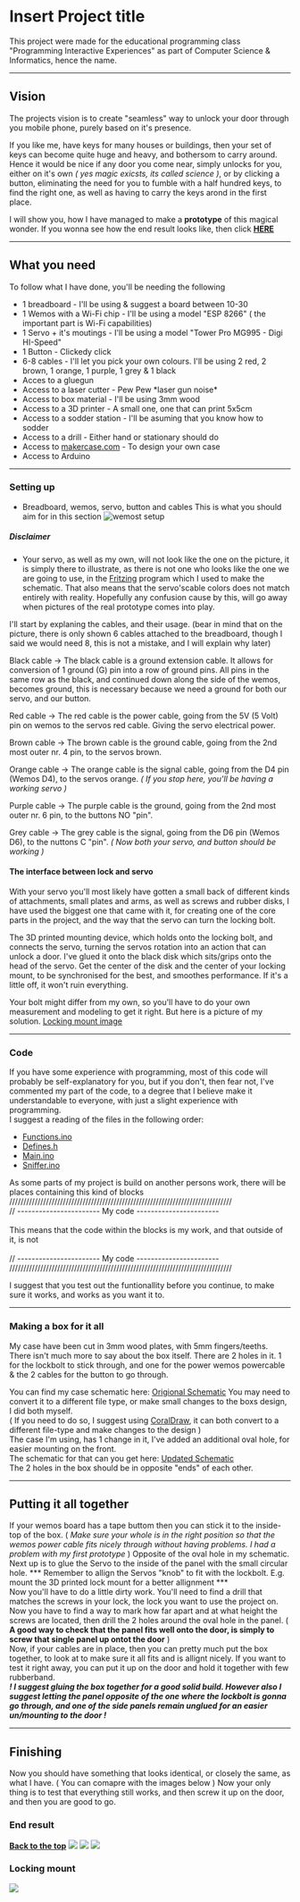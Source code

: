 # Insert Project title

This project were made for the educational programming class "Programming Interactive Experiences" as part of Computer Science & Informatics, hence the name.

***

## Vision 
The projects vision is to create "seamless" way to unlock your door through you mobile phone, purely based on it's presence.

If you like me, have keys for many houses or buildings, then your set of keys can become quite huge and heavy, and bothersom to carry around.
Hence it would be nice if any door you come near, simply unlocks for you, either on it's own *( yes magic exicsts, its called science )*, or by clicking a button, eliminating the need for you to fumble with a half hundred keys, to find the right one, as well as having to carry the keys arond in the first place.

I will show you, how I have managed to make a **prototype** of this magical wonder.
If you wonna see how the end result looks like, then click **[HERE](#end-result)**

***

## What you need
To follow what I have done, you'll be needing the following

* 1 breadboard                - I'll be using & suggest a board between 10-30
* 1 Wemos with a Wi-Fi chip   - I'll be using a model "ESP 8266" ( the important part is Wi-Fi capabilities)
* 1 Servo + it's moutings     - I'll be using a model "Tower Pro MG995 - Digi HI-Speed"
* 1 Button                    - Clickedy click
* 6-8 cables                  - I'll let you pick your own colours. I'll be using 2 red, 2 brown, 1 orange, 1 purple, 1 grey & 1 black
* Acces to a gluegun
* Access to a laser cutter    - Pew Pew \*laser gun noise\*
* Access to box material      - I'll be using 3mm wood
* Access to a 3D printer      - A small one, one that can print 5x5cm
* Access to a sodder station  - I'll be asuming that you know how to sodder
* Access to a drill           - Either hand or stationary should do
* Access to [makercase.com](http://www.makercase.com/) - To design your own case
* Access to Arduino

***

### Setting up
- Breadboard, wemos, servo, button and cables
This is what you should aim for in this section
![wemost setup](images/PIE_wemos_setup.PNG)

##### Disclaimer
 - Your servo, as well as my own, will not look like the one on the picture, it is simply there to illustrate, as there is not one who looks like the one we are going to use, in the [Fritzing](http://fritzing.org/home/) program which I used to make the schematic. That also means that the servo'scable colors does not match entirely with reality.
Hopefully any confusion cause by this, will go away when pictures of the real prototype comes into play.

I'll start by explaning the cables, and their usage.
(bear in mind that on the picture, there is only shown 6 cables attached to the breadboard, though I said we would need 8, this is not a mistake, and I will explain why later)

Black cable -> The black cable is a ground extension cable. It allows for conversion of 1 ground (G) pin into a row of ground pins. All pins in the same row as the black, and continued down along the side of the wemos, becomes ground, this is necessary because we need a ground for both our servo, and our button.

Red cable -> The red cable is the power cable, going from the 5V (5 Volt) pin on wemos to the servos red cable.
Giving the servo electrical power.

Brown cable -> The brown cable is the ground cable, going from the 2nd most outer nr. 4 pin, to the servos brown.

Orange cable -> The orange cable is the signal cable, going from the D4 pin (Wemos D4), to the servos orange.
*( If you stop here, you'll be having a working servo )*

Purple cable -> The purple cable is the ground, going from the 2nd most outer nr. 6 pin, to the buttons NO "pin".

Grey cable -> The grey cable is the signal, going from the D6 pin (Wemos D6), to the nuttons C "pin". 
*( Now both your servo, and button should be working )*


#### The interface between lock and servo
With your servo you'll most likely have gotten a small back of different kinds of attachments, small plates and arms, as well as screws and rubber disks, I have used the biggest one that came with it, for creating one of the core parts in the project, and the way that the servo can turn the locking bolt.

The 3D printed mounting device, which holds onto the locking bolt, and connects the servo, turning the servos rotation into an action that can unlock a door.
I've glued it onto the black disk which sits/grips onto the head of the servo.
Get the center of the disk and the center of your locking mount, to be synchronised for the best, and smoothes performance.
If it's a little off, it won't ruin everything.

Your bolt might differ from my own, so you'll have to do your own measurement and modeling to get it right.
But here is a picture of my solution.
[Locking mount image](#locking-mount)

***

### Code
If you have some experience with programming, most of this code will probably be self-explanatory for you, but if you don't, then fear not, I've commented my part of the code, to a degree that I believe make it understandable to everyone, with just a slight experience with programming.
<br/>I suggest a reading of the files in the following order:
 * [Functions.ino](main/functions.ino)
 * [Defines.h](main/defines.h)
 * [Main.ino](main/main.ino)
 * [Sniffer.ino](main/sniffer.ino)

As some parts of my project is build on another persons work, there will be places containing this kind of blocks
  <br/>///////////////////////////////////////////////////////////////////////////////
  <br/>// ----------------------- My code -----------------------
<br/>
           <br/>This means that the code within the blocks is my work, and that outside of it, is not
<br/>
  <br/>// ----------------------- My code -----------------------
  <br/>///////////////////////////////////////////////////////////////////////////////
  
I suggest that you test out the funtionallity before you continue, to make sure it works, and works as you want it to.
***

### Making a box for it all
My case have been cut in 3mm wood plates, with 5mm fingers/teeths.
There isn't much more to say about the box itself.
There are 2 holes in it. 1 for the lockbolt to stick through, and one for the power wemos powercable & the 2 cables for the button to go through.

You can find my case schematic here: [Origional Schematic](schematics/OrigionalCaseSchematic.svg)
You may need to convert it to a different file type, or make small changes to the boxs design, I did both myself.<br/>
( If you need to do so, I suggest using [CoralDraw](https://www.coreldraw.com/en/free-trials/?topNav=en), it can both convert to a different file-type and make changes to the design )<br/>
The case I'm using, has 1 change in it, I've added an additional oval hole, for easier mounting on the front. <br/>
The schematic for that can you get here: [Updated Schematic](schematics/UpdatedCaseSchematic.svg)<br/>
The 2 holes in the box should be in opposite "ends" of each other.

***

## Putting it all together
If your wemos board has a tape buttom then you can stick it to the inside-top of the box. ( *Make sure your whole is in the right position so that the wemos power cable fits nicely through without having problems. I had a problem with my first prototype* ) Opposite of the oval hole in my schematic.<br/>
Next up is to glue the Servo to the inside of the panel with the small circular hole. *** Remember to allign the Servos "knob" to fit with the lockbolt. E.g. mount the 3D printed lock mount for a better allignment ***
<br/>
Now you'll have to do a little dirty work. You'll need to find a drill that matches the screws in your lock, the lock you want to use the project on.
<br/>
Now you have to find a way to mark how far apart and at what height the screws are located, then drill the 2 holes around the oval hole in the panel. ( **A good way to check that the panel fits well onto the door, is simply to screw that single panel up ontot the door** )
<br/>
Now, if your cables are in place, then you can pretty much put the box together, to look at to make sure it all fits and is allignt nicely. If you want to test it right away, you can put it up on the door and hold it together with few rubberband.
<br/>
***! I suggest gluing the box together for a good solid build. However also I suggest letting the panel opposite of the one where the lockbolt is gonna go through, and one of the side panels remain unglued for an easier un/mounting to the door !***

***

## Finishing
Now you should have something that looks identical, or closely the same, as what I have. ( You can comapre with the images below )
Now your only thing is to test that everything still works, and then screw it up on the door, and then you are good to go.

### End result

**[Back to the top](#vision)**
![](images/PIE_1.jpeg)
![](images/PIE_4.jpeg)
![](images/PIE_7.jpeg)
### Locking mount
![](images/PIE_bolt_mount.jpeg)
